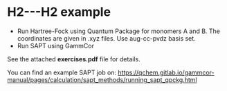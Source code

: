 # H2---H2 example

- Run Hartree-Fock using Quantum Package for monomers A and B. The coordinates are given in .xyz files. Use aug-cc-pvdz basis set.
- Run SAPT using GammCor

See the attached **exercises.pdf** file for details.

You can find an example SAPT job on:
https://qchem.gitlab.io/gammcor-manual/pages/calculation/sapt_methods/running_sapt_qpckg.html

